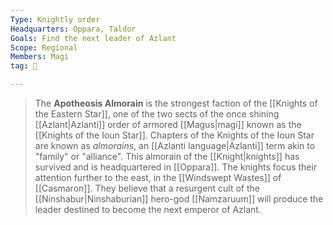 ```yaml
---
Type: Knightly order
Headquarters: Oppara, Taldor
Goals: Find the next leader of Azlant
Scope: Regional
Members: Magi
tag: 👥

---
```


> The **Apotheosis Almorain** is the strongest faction of the [[Knights of the Eastern Star]], one of the two sects of the once shining [[Azlant|Azlanti]] order of armored [[Magus|magi]] known as the [[Knights of the Ioun Star]]. Chapters of the Knights of the Ioun Star are known as *almorains*, an [[Azlanti language|Azlanti]] term akin to "family" or "alliance". This almorain of the [[Knight|knights]] has survived and is headquartered in [[Oppara]]. 
> The knights focus their attention further to the east, in the [[Windswept Wastes]] of [[Casmaron]]. They believe that a resurgent cult of the [[Ninshabur|Ninshaburian]] hero-god [[Namzaruum]] will produce the leader destined to become the next emperor of Azlant.







